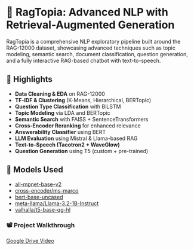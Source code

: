 # 🧠 RagTopia: Advanced NLP with Retrieval-Augmented Generation

RagTopia is a comprehensive NLP exploratory pipeline built around the RAG-12000 dataset, showcasing advanced techniques such as topic modeling, semantic search, document classification, question generation, and a fully interactive RAG-based chatbot with text-to-speech.

## 📌 Highlights

- **Data Cleaning & EDA** on RAG-12000
- **TF-IDF & Clustering** (K-Means, Hierarchical, BERTopic)
- **Question Type Classification** with BiLSTM
- **Topic Modeling** via LDA and BERTopic
- **Semantic Search** with FAISS + SentenceTransformers
- **Cross-Encoder Reranking** for enhanced relevance
- **Answerability Classifier** using BERT
- **LLM Evaluation** using Mistral & Llama-based RAG
- **Text-to-Speech (Tacotron2 + WaveGlow)**
- **Question Generation** using T5 (custom + pre-trained)


## 🧠 Models Used
- [all-mpnet-base-v2](https://huggingface.co/sentence-transformers/all-mpnet-base-v2)
- [cross-encoder/ms-marco](https://huggingface.co/cross-encoder/ms-marco-MiniLM-L6-v2)
- [bert-base-uncased](https://huggingface.co/google-bert/bert-base-uncased)
- [meta-llama/Llama-3.2-1B-Instruct](https://huggingface.co/meta-llama/Llama-3.2-1B-Instruct)
- [valhalla/t5-base-qg-hl](https://huggingface.co/valhalla/t5-base-qg-hl)

### 📽️ Project Walkthrough
[Google Drive Video](https://drive.google.com/drive/folders/1OGedW7IKKdAc55oAAl6swmcDYfpJy9Tb)

